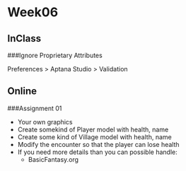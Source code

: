 Week06
======

InClass
-------

###Ignore Proprietary Attributes

 Preferences > Aptana Studio > Validation 

Online
------

###Assignment 01

- Your own graphics
- Create somekind of Player model with health, name
- Create some kind of Village model with health, name
- Modify the encounter so that the player can lose health
- If you need more details than you can possible handle:
	- BasicFantasy.org
